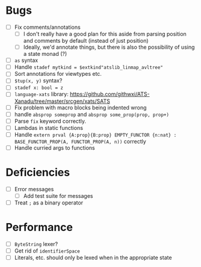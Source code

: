 # Bugs
- [ ] Fix comments/annotations
  - [ ] I don't really have a good plan for this aside from parsing position and
    comments by default (instead of just position)
  - [ ] Ideally, we'd annotate things, but there is also the possibility of
    using a state monad (?)
- [ ] `as` syntax
- [ ] Handle `stadef mytkind = $extkind"atslib_linmap_avltree"`
- [ ] Sort annotations for viewtypes etc.
- [ ] `$tup(x, y)` syntax?
- [ ] `stadef x: bool = z`
- [ ] `language-xats` library: https://github.com/githwxi/ATS-Xanadu/tree/master/srcgen/xats/SATS
- [ ] Fix problem with macro blocks being indented wrong
- [ ] handle `absprop someprop` and `absprop some_prop(prop, prop+)`
- [ ] Parse `fix` keyword correctly.
- [ ] Lambdas in static functions
- [ ] Handle `extern prval {A:prop}{B:prop} EMPTY_FUNCTOR {n:nat} : BASE_FUNCTOR_PROP(A, FUNCTOR_PROP(A, n))` correctly
- [ ] Handle curried args to functions
# Deficiencies
- [ ] Error messages
  - [ ] Add test suite for messages
- [ ] Treat `;` as a binary operator
# Performance
- [ ] `ByteString` lexer?
- [ ] Get rid of `identifierSpace`
- [ ] Literals, etc. should only be lexed when in the appropriate state
